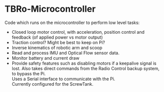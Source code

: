 # TBRo-Microcontroller
Code which runs on the microcontroller to perform low level tasks:
- Closed loop motor control, with acceleration, position control and feedback (of applied power vs motor output)
- Traction control? Might be best to keep on Pi?
- Inverse kinematics of robotic arm and scoop
- Read and process IMU and Optical Flow sensor data.
- Monitor battery and current draw
- Provide safety features such as disabling motors if a keepalive signal is lost.
Also takes direct commands from the Radio Control backup system, to bypass the Pi.  
Uses a Serial interface to communicate with the Pi.  
Currently configured for the ScrewTank.  
